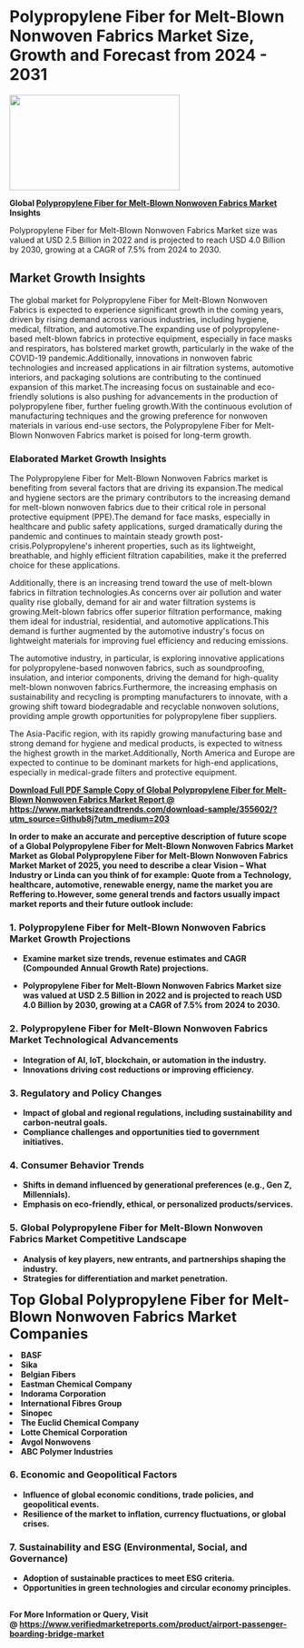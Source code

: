 <H1>Polypropylene Fiber for Melt-Blown Nonwoven Fabrics Market Size, Growth and Forecast from 2024 - 2031</H1><img class="aligncenter size-medium wp-image-584254" src="https://thirdeyenews.in/wp-content/uploads/2024/09/Global-Market-Research-300x168.jpeg" alt="" width="300" height="168" /><p><strong>Global&nbsp;<a href="https://www.marketsizeandtrends.com/download-sample/355602/?utm_source=Github8j?utm_medium=203">Polypropylene Fiber for Melt-Blown Nonwoven Fabrics Market</a> Insights</strong></p><p>Polypropylene Fiber for Melt-Blown Nonwoven Fabrics Market size was valued at USD 2.5 Billion in 2022 and is projected to reach USD 4.0 Billion by 2030, growing at a CAGR of 7.5% from 2024 to 2030.</p><p><h2>Market Growth Insights</h2> <p>The global market for Polypropylene Fiber for Melt-Blown Nonwoven Fabrics is expected to experience significant growth in the coming years, driven by rising demand across various industries, including hygiene, medical, filtration, and automotive.The expanding use of polypropylene-based melt-blown fabrics in protective equipment, especially in face masks and respirators, has bolstered market growth, particularly in the wake of the COVID-19 pandemic.Additionally, innovations in nonwoven fabric technologies and increased applications in air filtration systems, automotive interiors, and packaging solutions are contributing to the continued expansion of this market.The increasing focus on sustainable and eco-friendly solutions is also pushing for advancements in the production of polypropylene fiber, further fueling growth.With the continuous evolution of manufacturing techniques and the growing preference for nonwoven materials in various end-use sectors, the Polypropylene Fiber for Melt-Blown Nonwoven Fabrics market is poised for long-term growth.</p> <p><strong><a href="#"></a></strong></p> <h3>Elaborated Market Growth Insights</h3> <p>The Polypropylene Fiber for Melt-Blown Nonwoven Fabrics market is benefiting from several factors that are driving its expansion.The medical and hygiene sectors are the primary contributors to the increasing demand for melt-blown nonwoven fabrics due to their critical role in personal protective equipment (PPE).The demand for face masks, especially in healthcare and public safety applications, surged dramatically during the pandemic and continues to maintain steady growth post-crisis.Polypropylene's inherent properties, such as its lightweight, breathable, and highly efficient filtration capabilities, make it the preferred choice for these applications.</p> <p>Additionally, there is an increasing trend toward the use of melt-blown fabrics in filtration technologies.As concerns over air pollution and water quality rise globally, demand for air and water filtration systems is growing.Melt-blown fabrics offer superior filtration performance, making them ideal for industrial, residential, and automotive applications.This demand is further augmented by the automotive industry's focus on lightweight materials for improving fuel efficiency and reducing emissions.</p> <p>The automotive industry, in particular, is exploring innovative applications for polypropylene-based nonwoven fabrics, such as soundproofing, insulation, and interior components, driving the demand for high-quality melt-blown nonwoven fabrics.Furthermore, the increasing emphasis on sustainability and recycling is prompting manufacturers to innovate, with a growing shift toward biodegradable and recyclable nonwoven solutions, providing ample growth opportunities for polypropylene fiber suppliers.</p> <p>The Asia-Pacific region, with its rapidly growing manufacturing base and strong demand for hygiene and medical products, is expected to witness the highest growth in the market.Additionally, North America and Europe are expected to continue to be dominant markets for high-end applications, especially in medical-grade filters and protective equipment.</p> <p><strong><a href="#"></p><p><span class=""><strong>Download Full PDF Sample Copy of Global Polypropylene Fiber for Melt-Blown Nonwoven Fabrics Market Report</strong> @ <a href="https://www.marketsizeandtrends.com/download-sample/355602/?utm_source=Github8j?utm_medium=203" target="_blank">https://www.marketsizeandtrends.com/download-sample/355602/?utm_source=Github8j?utm_medium=203</a></span></p><p>In order to make an accurate and perceptive description of future scope of a Global&nbsp;Polypropylene Fiber for Melt-Blown Nonwoven Fabrics Market Market as Global&nbsp;Polypropylene Fiber for Melt-Blown Nonwoven Fabrics Market Market of 2025, you need to describe a clear Vision &ndash; What Industry or Linda can you think of for example: Quote from a Technology, healthcare, automotive, renewable energy, name the market you are Reffering to.However, some general trends and factors usually impact market reports and their future outlook include:</p><h3>1.&nbsp;<strong>Polypropylene Fiber for Melt-Blown Nonwoven Fabrics Market Growth Projections</strong></h3><ul><li>Examine market size trends, revenue estimates and CAGR (Compounded Annual Growth Rate) projections.</li><li><p>Polypropylene Fiber for Melt-Blown Nonwoven Fabrics Market size was valued at USD 2.5 Billion in 2022 and is projected to reach USD 4.0 Billion by 2030, growing at a CAGR of 7.5% from 2024 to 2030.</p></li></ul><h3>2.&nbsp;<strong>Polypropylene Fiber for Melt-Blown Nonwoven Fabrics Market Technological Advancements</strong></h3><ul><li>Integration of AI, IoT, blockchain, or automation in the industry.</li><li>Innovations driving cost reductions or improving efficiency.</li></ul><h3>3.&nbsp;<strong>Regulatory and Policy Changes</strong></h3><ul><li>Impact of global and regional regulations, including sustainability and carbon-neutral goals.</li><li>Compliance challenges and opportunities tied to government initiatives.</li></ul><h3>4.&nbsp;<strong>Consumer Behavior Trends</strong></h3><ul><li>Shifts in demand influenced by generational preferences (e.g., Gen Z, Millennials).</li><li>Emphasis on eco-friendly, ethical, or personalized products/services.</li></ul><h3>5.&nbsp;<strong>Global Polypropylene Fiber for Melt-Blown Nonwoven Fabrics Market Competitive Landscape</strong></h3><ul><li>Analysis of key players, new entrants, and partnerships shaping the industry.</li><li>Strategies for differentiation and market penetration.</li></ul><p data-pm-slice="1 1 []"><span style="color: inherit; font-family: inherit; font-size: 25px;">Top Global Polypropylene Fiber for Melt-Blown Nonwoven Fabrics Market Companies</span></p><div class="" data-test-id=""><p><li>BASF</li><li> Sika</li><li> Belgian Fibers</li><li> Eastman Chemical Company</li><li> Indorama Corporation</li><li> International Fibres Group</li><li> Sinopec</li><li> The Euclid Chemical Company</li><li> Lotte Chemical Corporation</li><li> Avgol Nonwovens</li><li> ABC Polymer Industries</li></p></div><h3>6.&nbsp;<strong>Economic and Geopolitical Factors</strong></h3><ul><li>Influence of global economic conditions, trade policies, and geopolitical events.</li><li>Resilience of the market to inflation, currency fluctuations, or global crises.</li></ul><h3>7.&nbsp;<strong>Sustainability and ESG (Environmental, Social, and Governance)</strong></h3><ul><li>Adoption of sustainable practices to meet ESG criteria.</li><li>Opportunities in green technologies and circular economy principles.</li></ul><h2><strong style="font-size: 14px;">For More Information or Query, Visit @&nbsp;</strong><a style="background-color: #ffffff; font-size: 14px;" href="https://www.marketsizeandtrends.com/report/polypropylene-fiber-for-melt-blown-nonwoven-fabrics-market/" target="_blank">https://www.verifiedmarketreports.com/product/airport-passenger-boarding-bridge-market</a></h2>